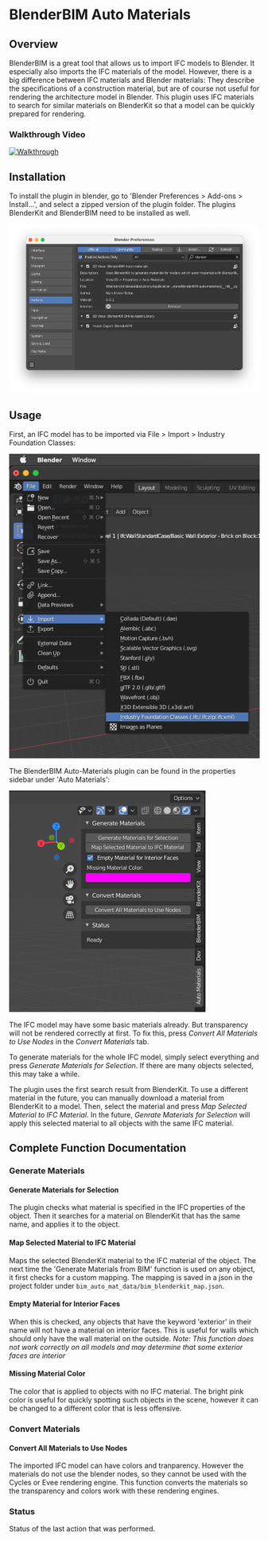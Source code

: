 # BlenderBIM Auto Materials

## Overview
BlenderBIM is a great tool that allows us to import IFC models to Blender. It especially also imports the IFC materials of the model. However, there is a big difference between IFC materials and Blender materials: They describe the specifications of a construction material, but are of course not useful for rendering the architecture model in Blender. This plugin uses IFC materials to search for similar materials on BlenderKit so that a model can be quickly prepared for rendering.

### Walkthrough Video
[![Walkthrough](http://img.youtube.com/vi/M4i9tVeH0ZE/0.jpg)](https://youtu.be/M4i9tVeH0ZE "BlenderBIM Auto Materials")

## Installation
To install the plugin in blender, go to 'Blender Preferences > Add-ons > Install...', and select a zipped version of the plugin folder.
The plugins BlenderKit and BlenderBIM need to be installed as well.

![Screenshot of plugin](assets/settings.png?raw=true "Plugin Overview")

## Usage

First, an IFC model has to be imported via File > Import > Industry Foundation Classes:

![Ifc import](assets/ifc_import.png?raw=true "Import an IFC model")

The BlenderBIM Auto-Materials plugin can be found in the properties sidebar under 'Auto Materials':

![Screenshot of plugin](assets/plugin_overview.png?raw=true "Plugin Overview")

The IFC model may have some basic materials already. But transparency will not be rendered correctly at first. To fix this, press *Convert All Materials to Use Nodes* in the *Convert Materials* tab.

To generate materials for the whole IFC model, simply select everything and press *Generate Materials for Selection*. If there are many objects selected, this may take a while.

The plugin uses the first search result from BlenderKit. To use a different material in the future, you can manually download a material from BlenderKit to a model. Then, select the material and press *Map Selected Material to IFC Material*. In the future, *Genrate Materials for Selection* will apply this selected material to all objects with the same IFC material.

## Complete Function Documentation

### Generate Materials
#### Generate Materials for Selection
The plugin checks what material is specified in the IFC properties of the object. Then it searches for a material on BlenderKit that has the same name, and applies it to the object.

#### Map Selected Material to IFC Material
Maps the selected BlenderKit material to the IFC material of the object.
The next time the 'Generate Materials from BIM' function is used on any object, it first checks for a custom mapping.
The mapping is saved in a json in the project folder under ```bim_auto_mat_data/bim_blenderkit_map.json```.

#### Empty Material for Interior Faces
When this is checked, any objects that have the keyword 'exterior' in their name will not have a material on interior faces.
This is useful for walls which should only have the wall material on the outside. *Note: This function does not work correctly on all models and may determine that some exterior faces are interior*

#### Missing Material Color
The color that is applied to objects with no IFC material. The bright pink color is useful for quickly spotting such objects in the scene, however it can be changed to a different color that is less offensive.


### Convert Materials
#### Convert All Materials to Use Nodes
The imported IFC model can have colors and tranparency.
However the materials do not use the blender nodes, so they cannot be used with the Cycles or Evee rendering engine.
This function converts the materials so the transparency and colors work with these rendering engines.

### Status
Status of the last action that was performed.
